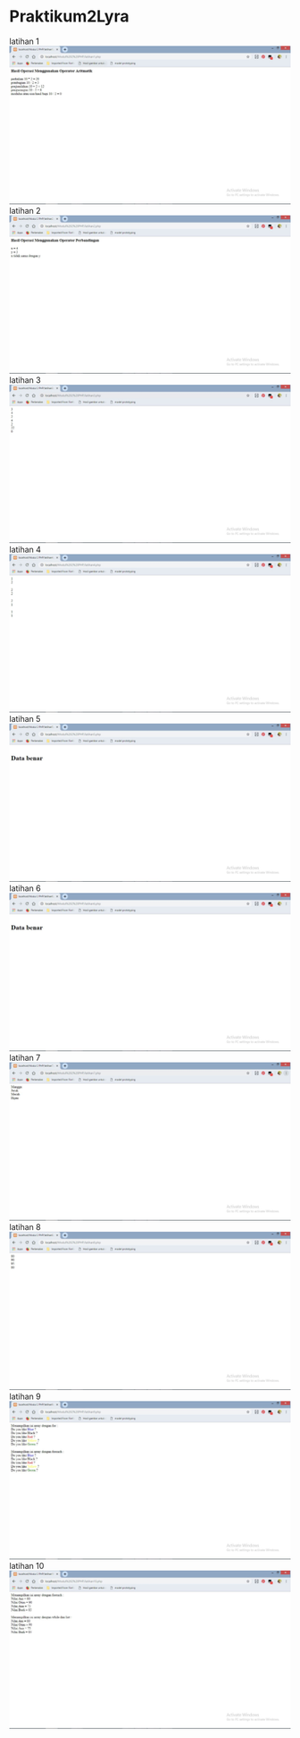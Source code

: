 # Praktikum2Lyra
latihan 1
![alt text](https://github.com/lyrahrtn/Praktikum2Lyra/blob/master/latihan1.JPG)
latihan 2
![alt text](https://github.com/lyrahrtn/Praktikum2Lyra/blob/master/latihan2.JPG)
latihan 3
![alt text](https://github.com/lyrahrtn/Praktikum2Lyra/blob/master/latihan3.JPG)
latihan 4
![alt text](https://github.com/lyrahrtn/Praktikum2Lyra/blob/master/latihan4.JPG)
latihan 5
![alt text](https://github.com/lyrahrtn/Praktikum2Lyra/blob/master/latihan5.JPG)
latihan 6
![alt text](https://github.com/lyrahrtn/Praktikum2Lyra/blob/master/latihan6.JPG)
latihan 7
![alt text](https://github.com/lyrahrtn/Praktikum2Lyra/blob/master/latihan7.JPG)
latihan 8
![alt text](https://github.com/lyrahrtn/Praktikum2Lyra/blob/master/latihan8.JPG)
latihan 9
![alt text](https://github.com/lyrahrtn/Praktikum2Lyra/blob/master/latihan9.JPG)
latihan 10
![alt text](https://github.com/lyrahrtn/Praktikum2Lyra/blob/master/latihan10.JPG)
